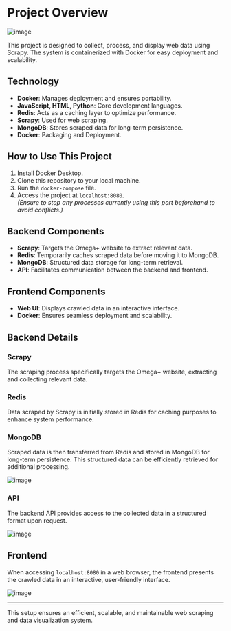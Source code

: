 # Project Overview
![image](https://github.com/user-attachments/assets/cc7ef15f-c968-4b4f-b065-a2d753c7a368)

This project is designed to collect, process, and display web data using Scrapy. The system is containerized with Docker for easy deployment and scalability.

## Technology
- **Docker**: Manages deployment and ensures portability.
- **JavaScript, HTML, Python**: Core development languages.
- **Redis**: Acts as a caching layer to optimize performance.
- **Scrapy**: Used for web scraping.
- **MongoDB**: Stores scraped data for long-term persistence.
- **Docker**: Packaging and Deployment.

## How to Use This Project
1. Install Docker Desktop.
2. Clone this repository to your local machine.
3. Run the `docker-compose` file.
4. Access the project at `localhost:8080`.  
   *(Ensure to stop any processes currently using this port beforehand to avoid conflicts.)*

## Backend Components
- **Scrapy**: Targets the Omega+ website to extract relevant data.
- **Redis**: Temporarily caches scraped data before moving it to MongoDB.
- **MongoDB**: Structured data storage for long-term retrieval.
- **API**: Facilitates communication between the backend and frontend.

## Frontend Components
- **Web UI**: Displays crawled data in an interactive interface.
- **Docker**: Ensures seamless deployment and scalability.

## Backend Details

### Scrapy
The scraping process specifically targets the Omega+ website, extracting and collecting relevant data.

### Redis
Data scraped by Scrapy is initially stored in Redis for caching purposes to enhance system performance.

### MongoDB
Scraped data is then transferred from Redis and stored in MongoDB for long-term persistence. This structured data can be efficiently retrieved for additional processing.

![image](https://github.com/user-attachments/assets/15cab9bd-8194-48e0-a038-3c12b6b41da9)

### API
The backend API provides access to the collected data in a structured format upon request.

![image](https://github.com/user-attachments/assets/af464551-3016-46db-96e7-9e56c92183aa)

## Frontend
When accessing `localhost:8080` in a web browser, the frontend presents the crawled data in an interactive, user-friendly interface.

![image](https://github.com/user-attachments/assets/f942d6eb-8c41-443a-bce2-0681553460a6)

---

This setup ensures an efficient, scalable, and maintainable web scraping and data visualization system.

